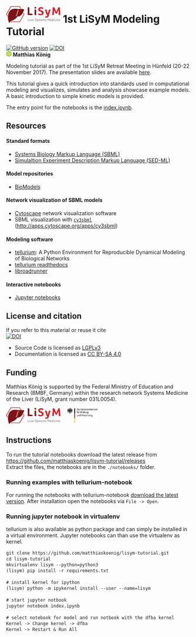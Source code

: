 <h1><a href="http://www.lisym.org/" alt="LiSyM" target="_blank"><img src="./images/lisym.png" height="45"></a> 1st LiSyM Modeling Tutorial</h1>

[![GitHub version](https://badge.fury.io/gh/matthiaskoenig%2Flisym-tutorial.svg)](https://badge.fury.io/gh/matthiaskoenig%2Flisym-tutorial)
[![DOI](https://www.zenodo.org/badge/111459301.svg)](https://www.zenodo.org/badge/latestdoi/111459301)  
<b><a href="https://orcid.org/0000-0003-1725-179X" title="https://orcid.org/0000-0003-1725-179X"><img src="./images/orcid.png" height="15"/></a> Matthias König</b>

Modeling tutorial as part of the 1st LiSyM Retreat Meeting in Hünfeld (20-22 November 2017). The presentation slides are available [here](./presentation/lisym-tutorial.pdf). 

This tutorial gives a quick introduction into standards used in computational modeling and visualizes, simulates and analysis showcase example models. A basic introduction to simple kinetic models is provided.

The entry point for the notebooks is the [index.ipynb](./index.ipynb).

## Resources
#### Standard formats
* [Systems Biology Markup Language (SBML)](http://sbml.org/Main_Page)
* [Simulaltion Experiment Description Markup Language (SED-ML)](https://sed-ml.github.io/)

#### Model repositories
* [BioModels](https://wwwdev.ebi.ac.uk/biomodels/)

#### Network visualization of SBML models
* [Cytoscape](http://www.cytoscape.org/) network visualization software
* SBML visualization with [`cy3sbml`](http://github.com/matthiaskoenig/cy3sbml) (http://apps.cytoscape.org/apps/cy3sbml)

#### Modeling software
* [tellurium](http://tellurium.analogmachine.org/): A Python Environment for Reproducible Dynamical Modeling of Biological Networks
* [tellurium readthedocs](https://tellurium.readthedocs.io/en/latest/)
* [libroadrunner](http://libroadrunner.org/)

#### Interactive notebooks
* [Jupyter notebooks](https://jupyter.org/)


## License and citation
If you refer to this material or reuse it cite  
[![DOI](https://www.zenodo.org/badge/111459301.svg)](https://www.zenodo.org/badge/latestdoi/111459301)

* Source Code is licensed as [LGPLv3](http://opensource.org/licenses/LGPL-3.0)
* Documentation is licensed as [CC BY-SA 4.0](http://creativecommons.org/licenses/by-sa/4.0/)


## Funding
Matthias König is supported by the Federal Ministry of Education and Research (BMBF, Germany) 
within the research network Systems Medicine of the Liver (LiSyM, grant number 031L0054).

<a href="http://www.lisym.org/" alt="LiSyM" target="_blank"><img src="./images/lisym.png" height="45"></a> &nbsp;&nbsp;
<a href="http://www.bmbf.de/" alt="BMBF" target="_blank"><img src="./images/bmbf.png" height="45"></a> &nbsp;&nbsp;


## Instructions
To run the tutorial notebooks download the latest release from
https://github.com/matthiaskoenig/lisym-tutorial/releases  
Extract the files, the notebooks are in the `./notebooks/` folder.
 
### Running examples with tellurium-notebook 
For running the notebooks with tellurium-notebook [download the latest version](https://github.com/sys-bio/tellurium#installation-instructions). After installation open the notebooks via `File -> Open`.

### Running jupyter notebook in virtualenv
tellurium is also available as python package and can simply be installed in a virtual environment. Jupyter notebooks can than use the virtualenv as kernel.  
```
git clone https://github.com/matthiaskoenig/lisym-tutorial.git
cd lisym-tutorial
mkvirtualenv lisym --python=python3
(lisym) pip install -r requirements.txt

# install kernel for ipython
(lisym) python -m ipykernel install --user --name=lisym

# start jupyter notbook
jupyter notebook index.ipynb

# select notebook for model and run notbook with the dfba kernel
Kernel -> Change kernel -> dfba
Kernel -> Restart & Run All
```

